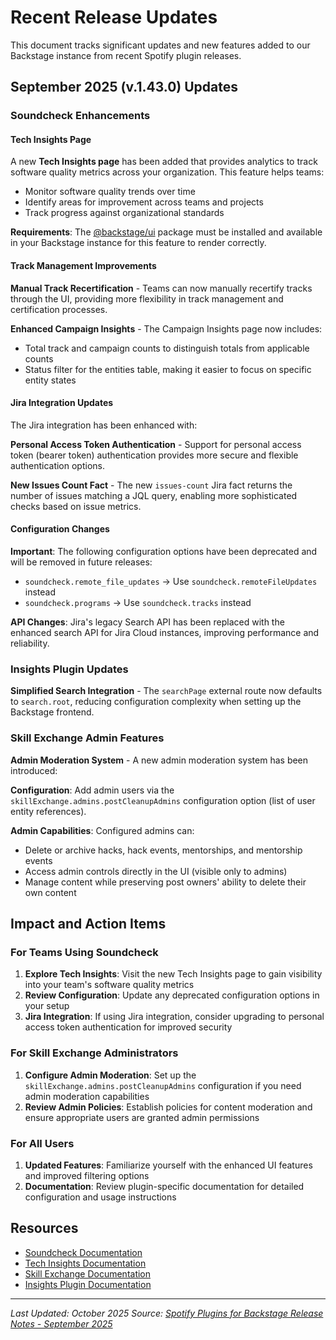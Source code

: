 # Recent Release Updates

This document tracks significant updates and new features added to our Backstage
instance from recent Spotify plugin releases.

## September 2025 (v.1.43.0) Updates

### Soundcheck Enhancements

#### Tech Insights Page

A new **Tech Insights page** has been added that provides analytics to track
software quality metrics across your organization. This feature helps teams:

- Monitor software quality trends over time
- Identify areas for improvement across teams and projects
- Track progress against organizational standards

**Requirements**: The [@backstage/ui](https://ui.backstage.io/install) package
must be installed and available in your Backstage instance for this feature to
render correctly.

#### Track Management Improvements

**Manual Track Recertification** - Teams can now manually recertify tracks
through the UI, providing more flexibility in track management and certification
processes.

**Enhanced Campaign Insights** - The Campaign Insights page now includes:

- Total track and campaign counts to distinguish totals from applicable counts
- Status filter for the entities table, making it easier to focus on specific
  entity states

#### Jira Integration Updates

The Jira integration has been enhanced with:

**Personal Access Token Authentication** - Support for personal access token
(bearer token) authentication provides more secure and flexible authentication
options.

**New Issues Count Fact** - The new `issues-count` Jira fact returns the number
of issues matching a JQL query, enabling more sophisticated checks based on
issue metrics.

#### Configuration Changes

**Important**: The following configuration options have been deprecated and will
be removed in future releases:

- `soundcheck.remote_file_updates` → Use `soundcheck.remoteFileUpdates` instead
- `soundcheck.programs` → Use `soundcheck.tracks` instead

**API Changes**: Jira's legacy Search API has been replaced with the enhanced
search API for Jira Cloud instances, improving performance and reliability.

### Insights Plugin Updates

**Simplified Search Integration** - The `searchPage` external route now defaults
to `search.root`, reducing configuration complexity when setting up the
Backstage frontend.

### Skill Exchange Admin Features

**Admin Moderation System** - A new admin moderation system has been introduced:

**Configuration**: Add admin users via the
`skillExchange.admins.postCleanupAdmins` configuration option (list of user
entity references).

**Admin Capabilities**: Configured admins can:

- Delete or archive hacks, hack events, mentorships, and mentorship events
- Access admin controls directly in the UI (visible only to admins)
- Manage content while preserving post owners' ability to delete their own
  content

## Impact and Action Items

### For Teams Using Soundcheck

1. **Explore Tech Insights**: Visit the new Tech Insights page to gain
   visibility into your team's software quality metrics
2. **Review Configuration**: Update any deprecated configuration options in your
   setup
3. **Jira Integration**: If using Jira integration, consider upgrading to
   personal access token authentication for improved security

### For Skill Exchange Administrators

1. **Configure Admin Moderation**: Set up the
   `skillExchange.admins.postCleanupAdmins` configuration if you need admin
   moderation capabilities
2. **Review Admin Policies**: Establish policies for content moderation and
   ensure appropriate users are granted admin permissions

### For All Users

1. **Updated Features**: Familiarize yourself with the enhanced UI features and
   improved filtering options
2. **Documentation**: Review plugin-specific documentation for detailed
   configuration and usage instructions

## Resources

- [Soundcheck Documentation](https://backstage.spotify.com/docs/plugins/soundcheck/)
- [Tech Insights Documentation](https://backstage.spotify.com/docs/plugins/soundcheck/core-concepts/tech-insights)
- [Skill Exchange Documentation](https://backstage.spotify.com/docs/plugins/skill-exchange/)
- [Insights Plugin Documentation](https://backstage.spotify.com/docs/plugins/insights/)

---

_Last Updated: October 2025_ _Source:
[Spotify Plugins for Backstage Release Notes - September 2025](https://backstage.spotify.com/release-notes/#2025-09-18)_
